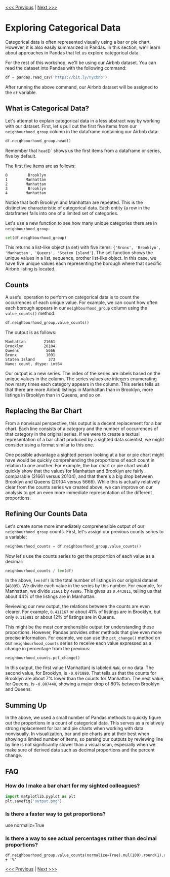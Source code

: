 [<<< Previous](representing_data.md) | [Next >>>](indexing.md)
# Exploring Categorical Data

Categorical data is often represented visually using a bar or pie chart. However, it is also easily summarized in Pandas. In this section, we'll learn about approaches in Pandas that let us explore categorical data.

For the rest of this workshop, we'll be using our Airbnb dataset. You can read the dataset into Pandas with the following command:

```python
df = pandas.read_csv('https://bit.ly/nycbnb')
```
After running the above command, our Airbnb dataset will be assigned to the `df` variable.

## What is Categorical Data?

Let's attempt to explain categorical data in a less abstract way by working with our dataset. First, let's pull out the first five items from our `neighbourhood_group` column in the dataframe containing our Airbnb data:

```python
df.neighbourhood_group.head()
```

Remember that `head`()` shows us the first items from a dataframe or series, five by default.

The first five items are as follows:

```
0         Brooklyn
1        Manhattan
2        Manhattan
3         Brooklyn
4        Manhattan
```

Notice that both Brooklyn and Manhattan are repeated. This is the distinctive characteristic of categorical data. Each entity (a row in the dataframe) falls into one of a limited set of categories.

Let's use a new function to see how many unique categories there are in `neighbourhood_group`:

```python
set(df.neighbourhood_group)
```

This returns a list-like object (a set) with five items: `{'Bronx', 'Brooklyn', 'Manhattan', 'Queens', 'Staten Island'}`. The set function shows the unique values in a list, sequence, orother list-like object. In this case, we have five unique values each representing the borough where that specific Airbnb listing is located.

## Counts

A useful operation to perform on categorical data is to count the occurrences of each unique value. For example, we can count how often each borough appears in our `neighbourhood_group` column using the `value_counts()` method:

```python
df.neighbourhood_group.value_counts()
```

The output is as follows:

```
Manhattan        21661
Brooklyn         20104
Queens            5666
Bronx             1091
Staten Island      373
Name: count, dtype: int64
```

Our output is a new series. The index of the series are labels based on the unique values in the column. The series values are integers enumerating how many times each category appears in the column. This series tells us that there are more Airbnb listings in Manhattan than in Brooklyn, more listings in Brooklyn than in Queens, and so on.

## Replacing the Bar Chart

From a nonvisual perspective, this output is a decent replacement for a bar chart. Each line consists of a category and the number of occurrences of that category in the original series. If we were to create a textual representation of a bar chart produced by a sighted data scientist, we might consider using a format similar to this one.

One possible advantage a sighted person looking at a bar or pie chart might have would be quickly comprehending the proportions of each count in relation to one another. For example, the bar chart or pie chart would quickly show that the values for Manhattan and Brooklyn are fairly comparable (21661 versus 20104), and that there's a big drop between Brooklyn and Queens (20104 versus 5666). While this is actually relatively clear from the counts series we created above, we can improve on our analysis to get an even more immediate representation of the different proportions.

## Refining Our Counts Data

Let's create some more immediately comprehensible output of our `neighbourhood_group` counts. First, let's assign our previous counts series to a variable:

```python
neighbourhood_counts = df.neighbourhood_group.value_counts()
```

Now let's use the counts series to get the proportion of each value as a decimal:

```python
neighbourhood_counts / len(df)
```

In the above, `len(df)` is the total number of listings in our original dataset (`48895`). We divide each value in the series by this number. For example, for Manhattan, we divide `21661` by `48895`. This gives us `0.443011`, telling us that about 44% of the listings are in Manhattan. 

Reviewing our new output, the relations between the counts are even clearer. For example, `0.411167` or about 41% of listings are in Brooklyn, but only `0.115881` or about 12% of listings are in Queens.

This might be the most comprehensible output for understanding these proportions. However, Pandas provides other methods that give even more precise information. For example, we can use the `pct_change()` method on our `neighbourhood_counts` series to receive each value expressed as a change in percentage from the previous:

```python
neighbourhood_counts.pct_change()
```

In this output, the first value (Manhattan) is labeled `NaN`, or no data. The second value, for Brooklyn, is `-0.071880`. That tells us that the counts for Brooklyn are about 7% lower than the counts for Manhattan. The next value, for Queens, is `-0.807448`, showing a major drop of 80% between Brooklyn and Queens.

## Summing Up

In the above, we used a small number of Pandas methods to quickly figure out the proportions in a count of categorical data. This serves as a relatively strong replacement for bar and pie charts when working with data nonvisually. In visualization, bar and pie charts are at their best when showing a limited number of items, so parsing our outputs by reviewing line by line is not significantly slower than a visual scan, especially when we make sure of derived data such as decimal proportions and the percent change.

## FAQ

### How do I make a bar chart for my sighted colleagues?

```python
import matplotlib.pyplot as plt
plt.savefig('output.png')
```


### Is there a faster way to get proportions?

use normaliz=True

### Is there a way to see actual percentages rather than decimal proportions?

```
df.neighbourhood_group.value_counts(normalize=True).mul(100).round(1).astype('str') + '%'
```

[<<< Previous](representing_data.md) | [Next >>>](indexing.md)
